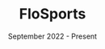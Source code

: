 ---
title: 'FloSports'
description: 'At FloSports, I have had the pleasure of working on a very wide range of projects in the data-rich, multi-tenant platform architecture that drives our web application experiences from helping implement brand new, platform-wide payments systems to architecting and developing new global navigation structures. Below are a just a few personal favorite projects that I have gotten to work on during my time at FloSports.'
date: 'September 2022 - Present'
role: 'Software Engineer & Dev Lead'
items: [
  {
    title: 'Results',
    description: 'I designed the data mapping for incoming results data and translated it into a brand new, data-rich frontend results experience. I gained vital experience working with very large data sets and developing flexible UIs with Angular. This project increased the YOY pageviews of the entire site by nearly 50%, and is a page that continues to generate millions of page views for the company each year.',
    img: '/assets/case-studies/flosports/results.png',
    categories: ['Frontend']
  },
  {
    title: 'Global Navigation',
    description: 'Much like the results experience, I was in charge of mapping CMS data to the necessary custom data models, and subsequently creating flexible FE components to consume this data to produce a cohesive, data-driven navigation experience that completely modernized how the company is able to serve content and sports data to its users.',
    img: '/assets/case-studies/flosports/global-nav.gif',
    categories: ['Frontend']
  },
  {
    title: 'Payments',
    description: 'Helped implement on a new frontend payment and subscription schema that was crafted to leverage brand new internal subscription microservices. This allowed us to achieve greater flexibility within our pricing model, paving the way for all new pricing methods such as pay-per-view and tier-based subscription models.',
    img: '/assets/case-studies/flosports/payments.png',
    categories: ['Frontend', '3rd Party Integrations']
  },
]
---